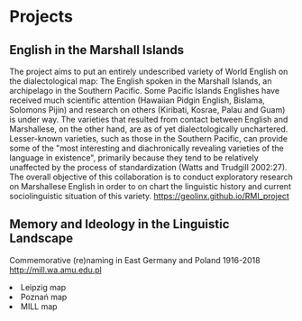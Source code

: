 # Projects

<H2> English in the Marshall Islands </H2>
The project aims to put an entirely undescribed variety of World English on the dialectological map: The English spoken in the Marshall Islands, an archipelago in the Southern Pacific. Some Pacific Islands Englishes have received much scientific attention (Hawaiian Pidgin English, Bislama, Solomons Pijin) and research on others (Kiribati, Kosrae, Palau and Guam) is under way. The varieties that resulted from contact between English and Marshallese, on the other hand, are as of yet dialectologically unchartered. Lesser-known varieties, such as those in the Southern Pacific, can provide some of the "most interesting and diachronically revealing varieties of the language in existence", primarily because they tend to be relatively unaffected by the process of standardization (Watts and Trudgill 2002:27). The overall objective of this collaboration is to conduct exploratory research on Marshallese English in order to on chart the linguistic history and current sociolinguistic situation of this variety.
<a href="https://geolinx.github.io/RMI_project">https://geolinx.github.io/RMI_project</a>

<H2> Memory and Ideology in the Linguistic Landscape </H2>
Commemorative (re)naming in East Germany and Poland 1916-2018
<a href="http://mill.wa.amu.edu.pl">http://mill.wa.amu.edu.pl</a>
<p>
  <li> Leipzig map </li>
  <li> Poznań map </li>
  <li> MILL map </li>
</p>
